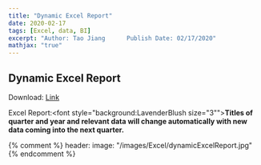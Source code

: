 ```yaml
---
title: "Dynamic Excel Report"
date: 2020-02-17
tags: [Excel, data, BI]
excerpt: "Author: Tao Jiang      Publish Date: 02/17/2020"
mathjax: "true" 
---
```

## Dynamic Excel Report

Download: [Link](https://github.com/taojiangdt/Excel)

Excel Report:<font style="background:LavenderBlush size="3""><b>Titles of quarter and year and relevant data will change automatically with new data coming into the next quarter.</b></font> 
<img src="{{ site.url }}{{ site.baseurl }}/images/Excel/dynamicExcelReport.jpg" alt="">

{% comment %}
header:
  image: "/images/Excel/dynamicExcelReport.jpg"
{% endcomment %}